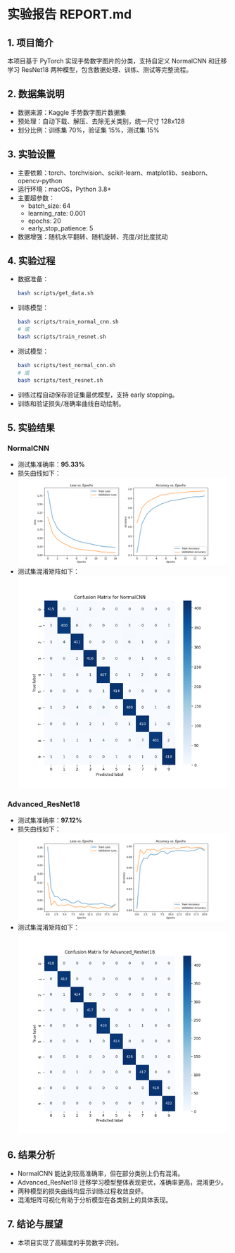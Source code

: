 # 实验报告 REPORT.md

## 1. 项目简介

本项目基于 PyTorch 实现手势数字图片的分类，支持自定义 NormalCNN 和迁移学习 ResNet18 两种模型，包含数据处理、训练、测试等完整流程。

## 2. 数据集说明

- 数据来源：Kaggle 手势数字图片数据集
- 预处理：自动下载、解压、去除无关类别，统一尺寸 128x128
- 划分比例：训练集 70%，验证集 15%，测试集 15%

## 3. 实验设置

- 主要依赖：torch、torchvision、scikit-learn、matplotlib、seaborn、opencv-python
- 运行环境：macOS，Python 3.8+
- 主要超参数：
    - batch_size: 64
    - learning_rate: 0.001
    - epochs: 20
    - early_stop_patience: 5
- 数据增强：随机水平翻转、随机旋转、亮度/对比度扰动

## 4. 实验过程

- 数据准备：
    ```bash
    bash scripts/get_data.sh
    ```
- 训练模型：
    ```bash
    bash scripts/train_normal_cnn.sh
    # 或
    bash scripts/train_resnet.sh
    ```
- 测试模型：
    ```bash
    bash scripts/test_normal_cnn.sh
    # 或
    bash scripts/test_resnet.sh
    ```
- 训练过程自动保存验证集最优模型，支持 early stopping。
- 训练和验证损失/准确率曲线自动绘制。

## 5. 实验结果

### NormalCNN
- 测试集准确率：**95.33%**
- 损失曲线如下：
  ![NormalCNN Loss](assets/normal_CNN_loss.png)
- 测试集混淆矩阵如下：
  ![NormalCNN Test](assets/normal_CNN_test.png)

### Advanced_ResNet18
- 测试集准确率：**97.12%**
- 损失曲线如下：
  ![ResNet18 Loss](assets/resnet_loss.png)
- 测试集混淆矩阵如下：
  ![ResNet18 Test](assets/resnet_test.png)

## 6. 结果分析

- NormalCNN 能达到较高准确率，但在部分类别上仍有混淆。
- Advanced_ResNet18 迁移学习模型整体表现更优，准确率更高，混淆更少。
- 两种模型的损失曲线均显示训练过程收敛良好。
- 混淆矩阵可视化有助于分析模型在各类别上的具体表现。

## 7. 结论与展望

- 本项目实现了高精度的手势数字识别。

